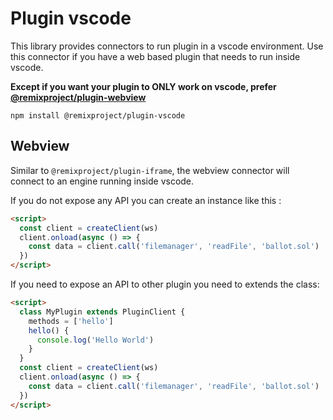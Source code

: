 # Plugin vscode
This library provides connectors to run plugin in a vscode environment. Use this connector if you have a web based plugin that needs to run inside vscode.

**Except if you want your plugin to ONLY work on vscode, prefer [@remixproject/plugin-webview](../webview/readme.md)**

```
npm install @remixproject/plugin-vscode
```

## Webview
Similar to `@remixproject/plugin-iframe`, the webview connector will connect to an engine running inside vscode.

If you do not expose any API you can create an instance like this :
```html
<script>
  const client = createClient(ws)
  client.onload(async () => {
    const data = client.call('filemanager', 'readFile', 'ballot.sol')
  })
</script>
```

If you need to expose an API to other plugin you need to extends the class: 
```html
<script>
  class MyPlugin extends PluginClient {
    methods = ['hello']
    hello() {
      console.log('Hello World')
    }
  }
  const client = createClient(ws)
  client.onload(async () => {
    const data = client.call('filemanager', 'readFile', 'ballot.sol')
  })
</script>
```